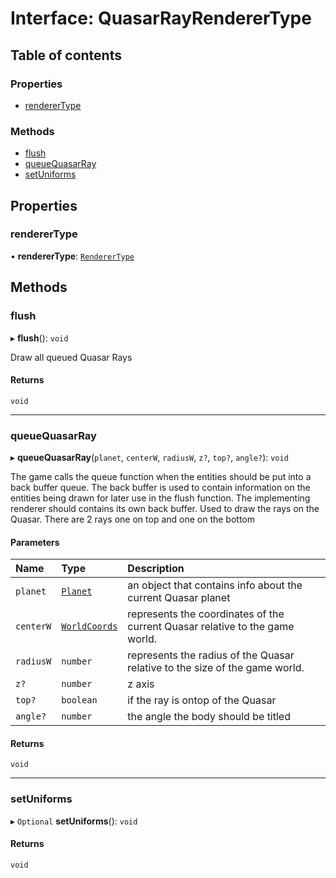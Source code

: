 # Interface: QuasarRayRendererType

## Table of contents

### Properties

- [rendererType](QuasarRayRendererType.md#renderertype)

### Methods

- [flush](QuasarRayRendererType.md#flush)
- [queueQuasarRay](QuasarRayRendererType.md#queuequasarray)
- [setUniforms](QuasarRayRendererType.md#setuniforms)

## Properties

### rendererType

• **rendererType**: [`RendererType`](../README.md#renderertype)

## Methods

### flush

▸ **flush**(): `void`

Draw all queued Quasar Rays

#### Returns

`void`

---

### queueQuasarRay

▸ **queueQuasarRay**(`planet`, `centerW`, `radiusW`, `z?`, `top?`, `angle?`): `void`

The game calls the queue function when the entities should be put into a back buffer queue.
The back buffer is used to contain information on the entities being drawn for later use in the flush function.
The implementing renderer should contains its own back buffer.
Used to draw the rays on the Quasar.
There are 2 rays one on top and one on the bottom

#### Parameters

| Name      | Type                                      | Description                                                                  |
| :-------- | :---------------------------------------- | :--------------------------------------------------------------------------- |
| `planet`  | [`Planet`](../README.md#planet)           | an object that contains info about the current Quasar planet                 |
| `centerW` | [`WorldCoords`](../README.md#worldcoords) | represents the coordinates of the current Quasar relative to the game world. |
| `radiusW` | `number`                                  | represents the radius of the Quasar relative to the size of the game world.  |
| `z?`      | `number`                                  | z axis                                                                       |
| `top?`    | `boolean`                                 | if the ray is ontop of the Quasar                                            |
| `angle?`  | `number`                                  | the angle the body should be titled                                          |

#### Returns

`void`

---

### setUniforms

▸ `Optional` **setUniforms**(): `void`

#### Returns

`void`
